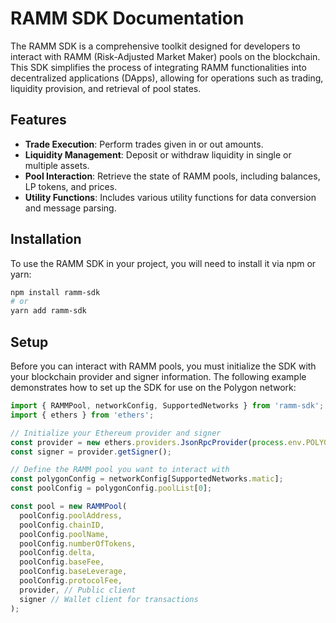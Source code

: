 
# RAMM SDK Documentation

The RAMM SDK is a comprehensive toolkit designed for developers to interact with RAMM (Risk-Adjusted Market Maker) pools on the blockchain. This SDK simplifies the process of integrating RAMM functionalities into decentralized applications (DApps), allowing for operations such as trading, liquidity provision, and retrieval of pool states.

## Features

* **Trade Execution**: Perform trades given in or out amounts.
* **Liquidity Management**: Deposit or withdraw liquidity in single or multiple assets.
* **Pool Interaction**: Retrieve the state of RAMM pools, including balances, LP tokens, and prices.
* **Utility Functions**: Includes various utility functions for data conversion and message parsing.

## Installation

To use the RAMM SDK in your project, you will need to install it via npm or yarn:

```bash
npm install ramm-sdk
# or
yarn add ramm-sdk

```

## Setup

Before you can interact with RAMM pools, you must initialize the SDK with your blockchain provider and signer information. The following example demonstrates how to set up the SDK for use on the Polygon network:

```javascript
import { RAMMPool, networkConfig, SupportedNetworks } from 'ramm-sdk';
import { ethers } from 'ethers';

// Initialize your Ethereum provider and signer
const provider = new ethers.providers.JsonRpcProvider(process.env.POLYGON_RPC_URL);
const signer = provider.getSigner();

// Define the RAMM pool you want to interact with
const polygonConfig = networkConfig[SupportedNetworks.matic];
const poolConfig = polygonConfig.poolList[0];

const pool = new RAMMPool(
  poolConfig.poolAddress,
  poolConfig.chainID,
  poolConfig.poolName,
  poolConfig.numberOfTokens,
  poolConfig.delta,
  poolConfig.baseFee,
  poolConfig.baseLeverage,
  poolConfig.protocolFee,
  provider, // Public client
  signer // Wallet client for transactions
);

```